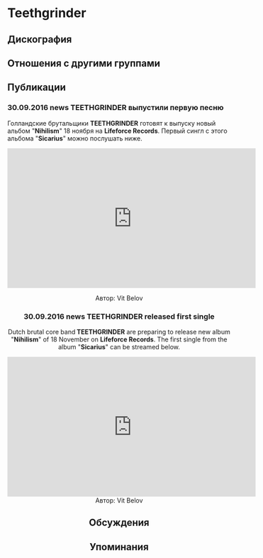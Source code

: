 # Teethgrinder



## Дискография


## Отношения с другими группами


## Публикации

### 30.09.2016 news TEETHGRINDER выпустили первую песню

<p>Голландские брутальщики <strong>TEETHGRINDER</strong> готовят к выпуску новый альбом "<strong>Nihilism</strong>" 18 ноября на <strong>Lifeforce Records</strong>. Первый сингл с этого альбома "<strong>Sicarius</strong>" можно послушать ниже.</p><p><center><iframe width="560" height="315" src="https://www.youtube.com/embed/3erL8ew14VA" frameborder="0" allowfullscreen></iframe></p>
Автор: Vit Belov

### 30.09.2016 news TEETHGRINDER released first single

Dutch brutal core band<strong> TEETHGRINDER</strong> are preparing to release new album "<strong>Nihilism</strong>" of 18 November on <strong>Lifeforce Records</strong>. The first single from the album "<strong>Sicarius</strong>" can be streamed below.<p><center><iframe width="560" height="315" src="https://www.youtube.com/embed/3erL8ew14VA" frameborder="0" allowfullscreen></iframe>
Автор: Vit Belov


## Обсуждения


## Упоминания

